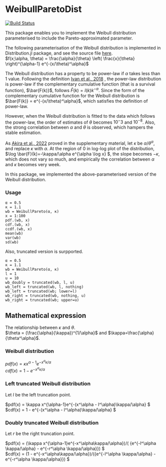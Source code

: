 # WeibullParetoDist

[![Build Status](https://github.com/toshiakiasakura/WeibullParetoDist.jl/actions/workflows/CI.yml/badge.svg?branch=main)](https://github.com/toshiakiasakura/WeibullParetoDist.jl/actions/workflows/CI.yml?query=branch%3Amain)

This package enables you to implement the Weibull distribution parameterised to include the Pareto-approximated parameter.


The following parameterisation of the Weibull distribution is implemented in Distribution.jl package, and see the source file [here](https://github.com/JuliaStats/Distributions.jl/blob/master/src/univariate/continuous/weibull.jl).  
$f(x;\alpha, \theta) = \frac{\alpha}{\theta} \left( \frac{x}{\theta} \right)^{\alpha-1} e^{-(x/\theta)^\alpha}$

The Weibull distribution has a property to be power-law if $\alpha$ takes less than 1 value. Following the definition [Ivan et al., 2018](https://par.nsf.gov/servlets/purl/10202111) , the power-law distribution is power-law if the complementary cumulative function (that is a survival function), $\bar{F(k)}$, follows $\bar{F}(k)=l(k)k^{-\alpha}$.  Since the form of the complementary cumulative function for the Weibull distribution is $\bar{F(k)} = e^{-(x/\theta)^\alpha}$, which satisfies the definition of power-law. 

However, when the Weibull distribution is fitted to the data which follows the power-law, the order of estimates of $\theta$ becomes $10{^-3}$ and $10^{-8}$. Also, the strong correlation between $\alpha$ and $\theta$ is observed, which hampers the stable estimation. 

As [Akira et al., 2022](https://pubmed.ncbi.nlm.nih.gov/36137054/) proved in the supplementary material, let $\kappa$ be $\alpha/\theta^\alpha$, and replace $\kappa$ with $\alpha$. At the region of 0 in log-log plot of the distribution, $\log \bar{F}(k)=-\kappa/\alpha e^{\alpha \log x} $, the slope becomes $-\kappa$, which does not vary so much, and empirically the correlation between $\alpha$ and $\kappa$ becomes very week. 

In this package, we implemented the above-parameterised version of the Weibull distribution. 


### Usage
```
α = 0.5
κ = 1.1
wb = WeibullPareto(α, κ)
x = 1:100
pdf.(wb, x)
cdf.(wb, x)
ccdf.(wb, x)
mean(wb)
var(wb)
sd(wb)
```

Also, truncated version is surpported.
```
α = 0.5
κ = 1.1
wb = WeibullPareto(α, κ)
l = 1
u = 10
wb_doubly = truncated(wb, l, u)
wb_left = truncated(wb, l, nothing)
wb_left = truncated(wb; lower=l)
wb_right = truncated(wb, nothing, u)
wb_right = truncated(wb; upper=u)
```

## Mathematical expression 
The relationship between $\kappa$ and $\theta$.   
$\theta = (\frac{\alpha}{\kappa})^{1/\alpha}$ and $\kappa=\frac{\alpha}{\theta^\alpha}$.

### Weibull distribution

$pdf(x) = \kappa x^{\alpha-1}e^{-x^\alpha \kappa/\alpha}$     
$cdf(x) = 1-e^{-x^\alpha\kappa/\alpha}$  

### Left truncated Weibull distribution
Let $l$ be the left truncation point.  

$pdf(x) = \kappa x^{\alpha-1}e^{-(x^\alpha - l^\alpha)\kappa/\alpha} $  
$cdf(x) = 1 - e^{-(x^\alpha - l^\alpha)\kappa/\alpha} $

### Doubly truncated Weibull distribution
Let $r$ be the right truncation point. 

$pdf(x) = (\kappa x^{\alpha-1}e^{-x^\alpha\kappa/\alpha})/(
{e^{-l^\alpha \kappa/\alpha} - e^{-r^\alpha \kappa/\alpha}}) $  
$cdf(x) = (1 - e^{-x^\alpha\kappa/\alpha})/({e^{-l^\alpha \kappa/\alpha} - e^{-r^\alpha \kappa/\alpha}}) $


